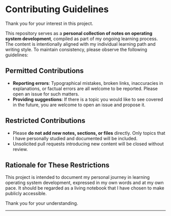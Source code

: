 # Contributing Guidelines

Thank you for your interest in this project.

This repository serves as a **personal collection of notes on operating system development**, compiled as part of my ongoing learning process. The content is intentionally aligned with my individual learning path and writing style. To maintain consistency, please observe the following guidelines:

## Permitted Contributions

+ **Reporting errors**: Typographical mistakes, broken links, inaccuracies in explanations, or factual errors are all welcome to be reported. Please open an issue for such matters.  
+ **Providing suggestions**: If there is a topic you would like to see covered in the future, you are welcome to open an issue and propose it.

## Restricted Contributions

+ Please **do not add new notes, sections, or files** directly. Only topics that I have personally studied and documented will be included.  
+ Unsolicited pull requests introducing new content will be closed without review.

## Rationale for These Restrictions

This project is intended to document my personal journey in learning operating system development, expressed in my own words and at my own pace. It should be regarded as a living notebook that I have chosen to make publicly accessible.

Thank you for your understanding.

---
